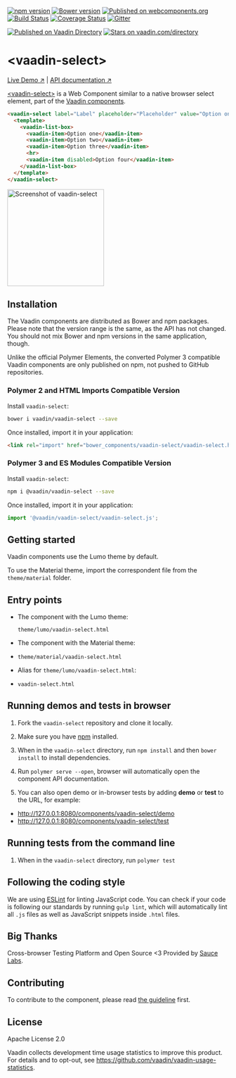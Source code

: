 [![npm version](https://badgen.net/npm/v/@vaadin/vaadin-select)](https://www.npmjs.com/package/@vaadin/vaadin-select)
[![Bower version](https://badgen.net/github/release/vaadin/vaadin-select)](https://github.com/vaadin/vaadin-select/releases)
[![Published on webcomponents.org](https://img.shields.io/badge/webcomponents.org-published-blue.svg)](https://www.webcomponents.org/element/vaadin/vaadin-select)
[![Build Status](https://travis-ci.org/vaadin/vaadin-select.svg?branch=master)](https://travis-ci.org/vaadin/vaadin-select)
[![Coverage Status](https://coveralls.io/repos/github/vaadin/vaadin-select/badge.svg?branch=master)](https://coveralls.io/github/vaadin/vaadin-select?branch=master)
[![Gitter](https://badges.gitter.im/Join%20Chat.svg)](https://gitter.im/vaadin/web-components?utm_source=badge&utm_medium=badge&utm_campaign=pr-badge)

[![Published on Vaadin  Directory](https://img.shields.io/badge/Vaadin%20Directory-published-00b4f0.svg)](https://vaadin.com/directory/component/vaadinvaadin-select)
[![Stars on vaadin.com/directory](https://img.shields.io/vaadin-directory/star/vaadinvaadin-select.svg)](https://vaadin.com/directory/component/vaadinvaadin-select)

# &lt;vaadin-select&gt;

[Live Demo ↗](https://cdn.vaadin.com/vaadin-select/2.0.0-beta1/demo)
|
[API documentation ↗](https://cdn.vaadin.com/vaadin-select/2.0.0-beta1/#/elements/vaadin-select)


[&lt;vaadin-select&gt;](https://vaadin.com/components/vaadin-select) is a Web Component similar to a native browser select element, part of the [Vaadin components](https://vaadin.com/components).

<!--
```
<custom-element-demo height="425">
  <template>
    <script src="../webcomponentsjs/webcomponents-lite.js"></script>
    <link rel="import" href="vaadin-select.html">
    <next-code-block></next-code-block>
  </template>
</custom-element-demo>
```
-->
```html
<vaadin-select label="Label" placeholder="Placeholder" value="Option one">
  <template>
    <vaadin-list-box>
      <vaadin-item>Option one</vaadin-item>
      <vaadin-item>Option two</vaadin-item>
      <vaadin-item>Option three</vaadin-item>
      <hr>
      <vaadin-item disabled>Option four</vaadin-item>
    </vaadin-list-box>
  </template>
</vaadin-select>
```

[<img src="https://raw.githubusercontent.com/vaadin/vaadin-select/master/screenshot.gif" width="220" alt="Screenshot of vaadin-select">](https://vaadin.com/components/vaadin-select)

## Installation

The Vaadin components are distributed as Bower and npm packages.
Please note that the version range is the same, as the API has not changed.
You should not mix Bower and npm versions in the same application, though.

Unlike the official Polymer Elements, the converted Polymer 3 compatible Vaadin components
are only published on npm, not pushed to GitHub repositories.

### Polymer 2 and HTML Imports Compatible Version

Install `vaadin-select`:

```sh
bower i vaadin/vaadin-select --save
```

Once installed, import it in your application:

```html
<link rel="import" href="bower_components/vaadin-select/vaadin-select.html">
```
### Polymer 3 and ES Modules Compatible Version

Install `vaadin-select`:

```sh
npm i @vaadin/vaadin-select --save
```

Once installed, import it in your application:

```js
import '@vaadin/vaadin-select/vaadin-select.js';
```

## Getting started

Vaadin components use the Lumo theme by default.

To use the Material theme, import the correspondent file from the `theme/material` folder.

## Entry points

- The component with the Lumo theme:

  `theme/lumo/vaadin-select.html`

- The component with the Material theme:

- `theme/material/vaadin-select.html`

- Alias for `theme/lumo/vaadin-select.html`:

- `vaadin-select.html`


## Running demos and tests in browser

1. Fork the `vaadin-select` repository and clone it locally.

1. Make sure you have [npm](https://www.npmjs.com/) installed.

1. When in the `vaadin-select` directory, run `npm install` and then `bower install` to install dependencies.

1. Run `polymer serve --open`, browser will automatically open the component API documentation.

1. You can also open demo or in-browser tests by adding **demo** or **test** to the URL, for example:

  - http://127.0.0.1:8080/components/vaadin-select/demo
  - http://127.0.0.1:8080/components/vaadin-select/test


## Running tests from the command line

1. When in the `vaadin-select` directory, run `polymer test`


## Following the coding style

We are using [ESLint](http://eslint.org/) for linting JavaScript code. You can check if your code is following our standards by running `gulp lint`, which will automatically lint all `.js` files as well as JavaScript snippets inside `.html` files.


## Big Thanks

Cross-browser Testing Platform and Open Source <3 Provided by [Sauce Labs](https://saucelabs.com).


## Contributing

  To contribute to the component, please read [the guideline](https://github.com/vaadin/vaadin-core/blob/master/CONTRIBUTING.md) first.


## License

Apache License 2.0

Vaadin collects development time usage statistics to improve this product. For details and to opt-out, see https://github.com/vaadin/vaadin-usage-statistics.
